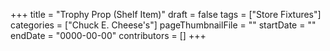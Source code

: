 +++
title = "Trophy Prop (Shelf Item)"
draft = false
tags = ["Store Fixtures"]
categories = ["Chuck E. Cheese's"]
pageThumbnailFile = ""
startDate = ""
endDate = "0000-00-00"
contributors = []
+++
